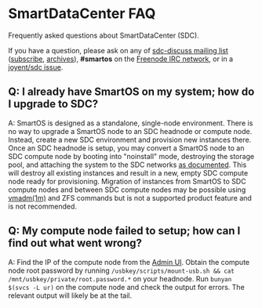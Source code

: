 # SmartDataCenter FAQ

Frequently asked questions about SmartDataCenter (SDC).

If you have a question, please ask on any of
[sdc-discuss mailing list](mailto:sdc-discuss@lists.smartdatacenter.org)
([subscribe](https://www.listbox.com/subscribe/?list_id=247449),
[archives](http://www.listbox.com/member/archive/247449/=now)),
**#smartos** on the [Freenode IRC network](https://freenode.net),
or in a [joyent/sdc issue](https://github.com/joyent/sdc/issues).


## Q: I already have SmartOS on my system; how do I upgrade to SDC?

A: SmartOS is designed as a standalone, single-node environment. There is no way
to upgrade a SmartOS node to an SDC headnode or compute node. Instead, create a
new SDC environment and provision new instances there. Once an SDC headnode is
setup, you may convert a SmartOS node to an SDC compute node by booting into
"noinstall" mode, destroying the storage pool, and attaching the system to the
SDC networks [as
documented](https://docs.joyent.com/private-cloud/install/compute-node-setup).  This
will destroy all existing instances and result in a new, empty SDC compute node
ready for provisioning.  Migration of instances from SmartOS to SDC compute
nodes and between SDC compute nodes may be possible using
[vmadm(1m)](http://smartos.org/man/1m/vmadm) and ZFS commands but is not a
supported product feature and is not recommended.

## Q: My compute node failed to setup; how can I find out what went wrong?

A: Find the IP of the compute node from the [Admin
UI](./glossary.md#adminui). Obtain the compute node root password by
running `/usbkey/scripts/mount-usb.sh && cat
/mnt/usbkey/private/root.password.*` on your headnode. Run `bunyan $(svcs
-L ur)` on the compute node and check
the output for errors. The relevant output will likely be at the tail.

